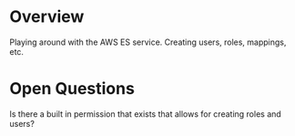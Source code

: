 # Overview

Playing around with the AWS ES service. Creating users, roles, mappings, etc.

# Open Questions

Is there a built in permission that exists that allows for creating roles and users?
